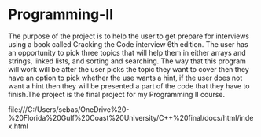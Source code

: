 # Programming-II
The purpose of the project is to help the user to get prepare for interviews using a book called Cracking the Code interview 6th edition. The user has an opportunity to pick three topics that will help them in either arrays and strings, linked lists, and sorting and searching. The way that this program will work will be after the user picks the topic they want to cover then they have an option to pick whether the use wants a hint, if the user does not want a hint then they will be presented a part of the code that they have to finish.The project is the final project for my Programming II course.

file:///C:/Users/sebas/OneDrive%20-%20Florida%20Gulf%20Coast%20University/C++%20final/docs/html/index.html
